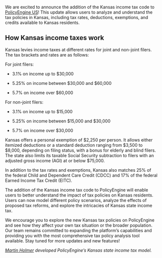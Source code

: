 We are excited to announce the addition of the Kansas income tax code to [PolicyEngine US](http://policyengine.org/us)! This update allows users to analyze and understand the tax policies in Kansas, including tax rates, deductions, exemptions, and credits available to Kansas residents.

## How Kansas income taxes work

Kansas levies income taxes at different rates for joint and non-joint filers. The tax brackets and rates are as follows:

For joint filers:

* 3.1% on income up to $30,000

* 5.25% on income between $30,000 and $60,000

* 5.7% on income over $60,000

For non-joint filers:

* 3.1% on income up to $15,000

* 5.25% on income between $15,000 and $30,000

* 5.7% on income over $30,000

Kansas offers a personal exemption of $2,250 per person. It allows either itemized deductions or a standard deduction ranging from $3,500 to $8,000, depending on filing status, with a bonus for elderly and blind filers. The state also limits its taxable Social Security subtraction to filers with an adjusted gross income (AGI) at or below $75,000.

In addition to the tax rates and exemptions, Kansas also matches 25% of the federal Child and Dependent Care Credit (CDCC) and 17% of the federal Earned Income Tax Credit (EITC).

The addition of the Kansas income tax code to PolicyEngine will enable users to better understand the impact of tax policies on Kansas residents. Users can now model different policy scenarios, analyze the effects of proposed tax reforms, and explore the intricacies of Kansas state income tax.

We encourage you to explore the new Kansas tax policies on PolicyEngine and see how they affect your own tax situation or the broader population. Our team remains committed to expanding the platform’s capabilities and providing you with the most comprehensive tax policy analysis tool available. Stay tuned for more updates and new features!

*[Martin Holmer](https://martinholmer.github.io/) developed PolicyEngine’s Kansas state income tax model.*
